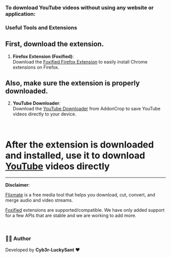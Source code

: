 ### To download YouTube videos without using any website or application:
### Useful Tools and Extensions

## First, download the extension.
1. **Firefox Extension (Foxified)**:  
   Download the [Foxified Firefox Extension](https://chromewebstore.google.com/detail/foxified/cldmemdnllncchfahbcnjijheaolemfk?hl=en) to easily install Chrome extensions on Firefox.
## Also, make sure the extension is properly downloaded.
2. **YouTube Downloader**:  
   Download the [YouTube Downloader](https://addoncrop.com/v27/youtube-downloader/) from AddonCrop to save YouTube videos directly to your device.
   
<br>

# After the extension is downloaded and installed, use it to download [YouTube](https://www.youtube.com/) videos directly



---

**Disclaimer**: 

[Flixmate](https://flixmate.net/#faqs) is a free media tool that helps you download, cut, convert, and merge audio and video streams.

[Foxified](https://chromewebstore.google.com/detail/foxified/cldmemdnllncchfahbcnjijheaolemfk?hl=en) extensions are supported/compatible. We have only added support for a few APIs that are stable and we are working to add more.

<br>

### 👨‍💻 Author  
Developed by **Cyb3r-LuckySant** ❤️  

  

